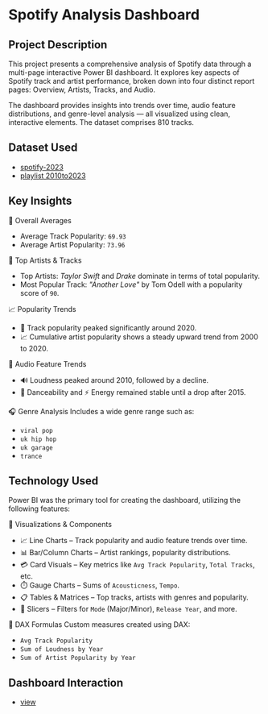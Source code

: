 # Spotify Analysis Dashboard

## Project Description
This project presents a comprehensive analysis of Spotify data through a multi-page interactive Power BI dashboard. It explores key aspects of Spotify track and artist performance, broken down into four distinct report pages:
Overview, Artists, Tracks, and Audio.

The dashboard provides insights into trends over time, audio feature distributions, and genre-level analysis — all visualized using clean, interactive elements. The dataset comprises 810 tracks.

## Dataset Used
- <a href="https://github.com/anjali0609/Data-Analytics-Projects/blob/main/PowerBI/spotify_project/spotify-2023.csv">spotify-2023</a>
- <a href="https://github.com/anjali0609/Data-Analytics-Projects/blob/main/PowerBI/spotify_project/playlist_2010to2023.csv">playlist 2010to2023</a>

## Key Insights
🎯 Overall Averages
- Average Track Popularity: `69.93`
- Average Artist Popularity: `73.96`

🌟 Top Artists & Tracks
- Top Artists: _Taylor Swift_ and _Drake_ dominate in terms of total popularity.
- Most Popular Track: _"Another Love"_ by Tom Odell with a popularity score of `90`.

📈 Popularity Trends
- 📌 Track popularity peaked significantly around 2020.
- 📈 Cumulative artist popularity shows a steady upward trend from 2000 to 2020.

🎼 Audio Feature Trends
- 🔊 Loudness peaked around 2010, followed by a decline.
- 💃 Danceability and ⚡ Energy remained stable until a drop after 2015.

🎧 Genre Analysis
Includes a wide genre range such as:
- `viral pop`
- `uk hip hop`
- `uk garage`
- `trance`

## Technology Used
Power BI was the primary tool for creating the dashboard, utilizing the following features:

📐 Visualizations & Components
- 📈 Line Charts – Track popularity and audio feature trends over time.
- 📊 Bar/Column Charts – Artist rankings, popularity distributions.
- 💳 Card Visuals – Key metrics like `Avg Track Popularity`, `Total Tracks`, etc.
- ⏱️ Gauge Charts – Sums of `Acousticness`, `Tempo`.
- 📋 Tables & Matrices – Top tracks, artists with genres and popularity.
- 🔘 Slicers – Filters for `Mode` (Major/Minor), `Release Year`, and more.

📏 DAX Formulas
Custom measures created using DAX:
- `Avg Track Popularity`
- `Sum of Loudness by Year`
- `Sum of Artist Popularity by Year`

## Dashboard Interaction
- <a href="https://github.com/anjali0609/Data-Analytics-Projects/blob/main/PowerBI/spotify_project/spotify%20dashboard%20pdf.pdf"> view</a>

